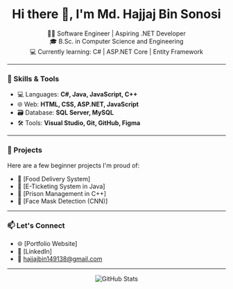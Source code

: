 <h1 align="center">Hi there 👋, I'm Md. Hajjaj Bin Sonosi</h1>

<p align="center">
  🧑‍💻 Software Engineer | Aspiring .NET Developer <br/>
  🎓 B.Sc. in Computer Science and Engineering <br/>
  💻 Currently learning: C# | ASP.NET Core | Entity Framework
</p>

---

### 🔧 Skills & Tools
- 💻 Languages: **C#, Java, JavaScript, C++**
- 🌐 Web: **HTML, CSS, ASP.NET, JavaScript**
- 🗃️ Database: **SQL Server, MySQL**
- 🛠️ Tools: **Visual Studio, Git, GitHub, Figma**

---

### 📂 Projects
Here are a few beginner projects I'm proud of:

- 🔹 [Food Delivery System]
- 🔹 [E-Ticketing System in Java]
- 🔹 [Prison Management in C++]
- 🔹 [Face Mask Detection (CNN)]

---

### 📫 Let's Connect
- 🌐 [Portfolio Website]
- 💼 [LinkedIn]
- 📧 hajjajbin149138@gmail.com

---

<p align="center">
  <img src="https://github-readme-stats.vercel.app/api?username=hajjajbin&show_icons=true&theme=default" alt="GitHub Stats" />
</p>

